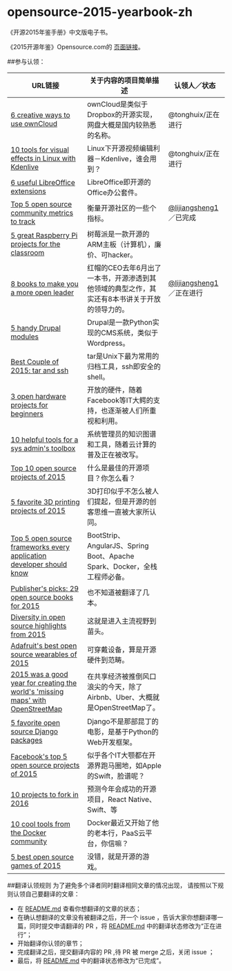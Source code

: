 # opensource-2015-yearbook-zh
《开源2015年鉴手册》中文版电子书。


《2015开源年鉴》Opensource.com的 [页面链接](https://opensource.com/yearbook/2015)。


##参与认领：

| URL链接 | 关于内容的项目简单描述  | 认领人／状态 |
| ------------ | ------------- | ------------ |
|[6 creative ways to use ownCloud](https://opensource.com/life/15/12/6-creative-ways-use-owncloud) |  ownCloud是类似于Dropbox的开源实现，网盘大概是国内较熟悉的名称。  | @tonghuix/正在进行  |
|[10 tools for visual effects in Linux with Kdenlive ](https://opensource.com/life/15/12/10-kdenlive-tools)  | Linux下开源视频编辑利器－Kdenlive，谁会用到？  | @tonghuix/正在进行|
|[6 useful LibreOffice extensions  ](https://opensource.com/business/15/12/6-useful-libreoffice-extensions) | LibreOffice即开源的Office办公套件。  |  |
|[Top 5 open source community metrics to track](https://opensource.com/business/15/12/top-5-open-source-community-metrics-track) | 衡量开源社区的一些个指标。  | [@lijiangsheng1](http://www.github.com/lijiangsheng1)／已完成 |
|[5 great Raspberry Pi projects for the classroom](https://opensource.com/education/15/12/5-great-raspberry-pi-projects-classroom)  | 树莓派是一款开源的ARM主板（计算机），廉价、可hacker。  | |
|[8 books to make you a more open leader](https://opensource.com/open-organization/15/12/8-books-make-you-better-leader) | 红帽的CEO去年6月出了一本书，开源渗透到其他领域的典型之作，其实还有8本书讲关于开放的领导力的。  | [@lijiangsheng1](http://www.github.com/lijiangsheng1)／正在进行 |
|[5 handy Drupal modules ](https://opensource.com/business/15/12/5-handy-drupal-modules) |  Drupal是一款Python实现的CMS系统，类似于Wordpress。  |  |
|[Best Couple of 2015: tar and ssh ](https://opensource.com/business/15/12/best-couple-2015-tar-and-ssh)  |  tar是Unix下最为常用的归档工具，ssh即安全的shell。  | |
|[3 open hardware projects for beginners ](https://opensource.com/life/15/12/3-open-hardware-projects-to-build) | 开放的硬件，随着Facebook等IT大鳄的支持，也逐渐被人们所重视和利用。  |  |
|[10 helpful tools for a sys admin's toolbox ](https://opensource.com/business/15/12/10-sysadmin-tools)  | 系统管理员的知识图谱和工具，随着云计算的普及正在被改写。  | |
|[Top 10 open source projects of 2015](https://opensource.com/business/15/12/top-10-open-source-projects-2015) |  什么是最佳的开源项目？你怎么看？ |  |
|[5 favorite 3D printing projects of 2015 ](https://opensource.com/life/15/12/5-favorite-3d-printing-projects-2015)  |  3D打印似乎不怎么被人们提起，但是开源的创客思维一直被大家所认同。 | |
|[Top 5 open source frameworks every application developer should know](https://opensource.com/business/15/12/top-5-frameworks) | BootStrip、AngularJS、Spring Boot、Apache Spark、Docker，全栈工程师必备。  |  |
|[Publisher's picks: 29 open source books for 2015](https://opensource.com/business/15/12/favorite-open-source-books)  | 也不知道被翻译了几本。  | |
|[Diversity in open source highlights from 2015 ](https://opensource.com/life/15/12/diversity-open-source-highlights-2015) | 这就是进入主流视野到苗头。  |  |
|[Adafruit's best open source wearables of 2015 ](https://opensource.com/life/15/12/best-open-source-wearables-2015)  | 可穿戴设备，算是开源硬件到范畴。  | |
|[2015 was a good year for creating the world's 'missing maps' with OpenStreetMap](https://opensource.com/life/15/12/creating-worlds-missing-maps-openstreetmap) | 在共享经济被推倒风口浪尖的今天，除了Airbnb、Uber、大概就是OpenStreetMap了。  |  |
|[5 favorite open source Django packages](https://opensource.com/business/15/12/5-favorite-open-source-django-packages)  | Django不是那部昆丁的电影，是基于Python的Web开发框架。  | |
|[Facebook's top 5 open source projects of 2015 ](https://opensource.com/business/15/12/top-5-facebook-open-source-projects-2015) |   似乎各个IT大颚都在开源界跑马圈地，如Apple的Swift，脸谱呢？ |  |
|[10 projects to fork in 2016](https://opensource.com/life/15/12/most-likely-succeed-2016)  |  预测今年会成功的开源项目，React Native、Swift、等 | |
|[10 cool tools from the Docker community  ](https://opensource.com/business/15/12/10-cool-tools-docker-community) |  Docker最近又开始了他的老本行，PaaS云平台，你信嘛？ |  |
|[5 best open source games of 2015  ](https://opensource.com/life/15/12/top-5-open-gaming)  | 没错，就是开源的游戏。  | |

##翻译认领规则
为了避免多个译者同时翻译相同文章的情况出现， 请按照以下规则认领自己要翻译的文章：

* 在 [README.md](https://github.com/OCselected/opensource-2015-yearbook-zh/blob/master/README.md) 查看你想翻译的文章的状态；
* 在确认想翻译的文章没有被翻译之后，开一个 issue ，告诉大家你想翻译哪一篇，同时提交申请翻译的 PR ，将 [README.md](https://github.com/OCselected/opensource-2015-yearbook-zh/blob/master/README.md) 中的翻译状态修改为“正在进行”；
* 开始翻译你认领的章节；
* 完成翻译之后，提交翻译内容的 PR ,待 PR 被 merge 之后，关闭 issue ；
* 最后，将 [README.md](https://github.com/OCselected/opensource-2015-yearbook-zh/blob/master/README.md) 中的翻译状态修改为“已完成”。
